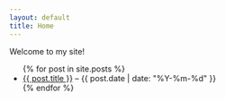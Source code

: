 ```yaml
---
layout: default
title: Home
---
```


Welcome to my site!

<ul>
  {% for post in site.posts %}
    <li>
      <a href="{{ post.url }}">{{ post.title }}</a> – {{ post.date | date: "%Y-%m-%d" }}
    </li>
  {% endfor %}
</ul>